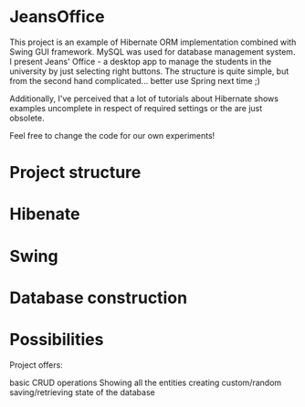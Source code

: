 # JeansOffice


This project is an example of Hibernate ORM implementation combined
with Swing GUI framework. MySQL was used for database management system.
I present Jeans' Office - a desktop app to manage the students in the university 
by just selecting right buttons. The structure is quite simple, but from the second
hand complicated... better use Spring next time ;)

Additionally, I've perceived that a lot of tutorials about Hibernate 
shows examples uncomplete in respect of required settings 
or the are just obsolete. 

Feel free to change the code for our own experiments!

# Project structure 

# Hibenate


# Swing

# Database construction

# Possibilities

Project offers:

  basic CRUD operations
    Showing all the entities
    creating custom/random 
  saving/retrieving state of the database
  
